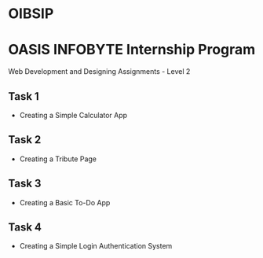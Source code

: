 # OIBSIP
# OASIS INFOBYTE Internship Program

Web Development and Designing Assignments - Level 2

## Task 1
- Creating a Simple Calculator App
  
## Task 2
- Creating a Tribute Page 

## Task 3
- Creating a Basic To-Do App 

## Task 4
- Creating a Simple Login Authentication System 
